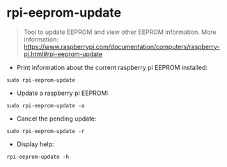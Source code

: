 # rpi-eeprom-update

> Tool to update EEPROM and view other EEPROM information.
> More information: <https://www.raspberrypi.com/documentation/computers/raspberry-pi.html#rpi-eeprom-update>

- Print information about the current raspberry pi EEPROM installed:

`sudo rpi-eeprom-update`

- Update a raspberry pi EEPROM:

`sudo rpi-eeprom-update -a`

- Cancel the pending update:

`sudo rpi-eeprom-update -r`

- Display help:

`rpi-eeprom-update -h`
